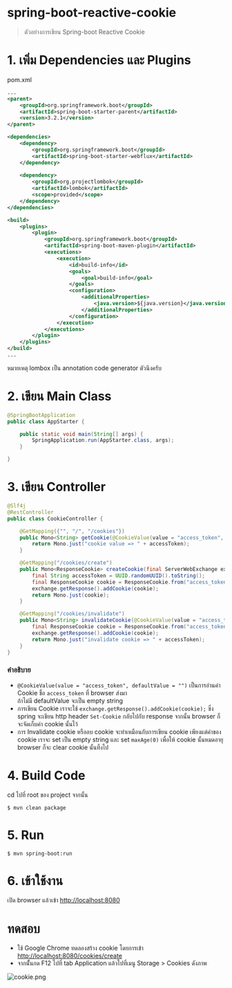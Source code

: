 # spring-boot-reactive-cookie 

> ตัวอย่างการเขียน Spring-boot Reactive Cookie 

# 1. เพิ่ม Dependencies และ Plugins

pom.xml 
``` xml
...
<parent>
    <groupId>org.springframework.boot</groupId>
    <artifactId>spring-boot-starter-parent</artifactId>
    <version>3.2.1</version>
</parent>

<dependencies>
    <dependency>
        <groupId>org.springframework.boot</groupId>
        <artifactId>spring-boot-starter-webflux</artifactId>
    </dependency>
    
    <dependency>
        <groupId>org.projectlombok</groupId>
        <artifactId>lombok</artifactId>
        <scope>provided</scope>
    </dependency>
</dependencies>

<build>
    <plugins>
        <plugin>
            <groupId>org.springframework.boot</groupId>
            <artifactId>spring-boot-maven-plugin</artifactId>
            <executions>        
                <execution>            
                    <id>build-info</id>            
                    <goals>                
                        <goal>build-info</goal>            
                    </goals>        
                    <configuration>                
                        <additionalProperties>                    
                            <java.version>${java.version}</java.version>                                   
                        </additionalProperties>            
                    </configuration>        
                </execution>    
            </executions>
        </plugin>
    </plugins>
</build>
...
```

หมายเหตุ lombox เป็น annotation code generator ตัวนึงครับ  

# 2. เขียน Main Class 

``` java
@SpringBootApplication
public class AppStarter {

    public static void main(String[] args) {
        SpringApplication.run(AppStarter.class, args);
    }

}
```

# 3. เขียน Controller
``` java
@Slf4j
@RestController
public class CookieController {

    @GetMapping({"", "/", "/cookies"})
    public Mono<String> getCookie(@CookieValue(value = "access_token", defaultValue = "") final String accessToken) {
        return Mono.just("cookie value => " + accessToken);
    }

    @GetMapping("/cookies/create")
    public Mono<ResponseCookie> createCookie(final ServerWebExchange exchange) {
        final String accessToken = UUID.randomUUID().toString();
        final ResponseCookie cookie = ResponseCookie.from("access_token", accessToken).build();
        exchange.getResponse().addCookie(cookie);
        return Mono.just(cookie);
    }

    @GetMapping("/cookies/invalidate")
    public Mono<String> invalidateCookie(@CookieValue(value = "access_token", defaultValue = "") final String accessToken, final ServerWebExchange exchange) {
        final ResponseCookie cookie = ResponseCookie.from("access_token", "").maxAge(0).build();
        exchange.getResponse().addCookie(cookie);
        return Mono.just("invalidate cookie => " + accessToken);
    }
}
```

### คำอธิบาย

- `@CookieValue(value = "access_token", defaultValue = "")` เป็นการอ่านค่า Cookie ชื่อ `access_token` ที่ browser ส่งมา    
ถ้าไม่มี defaultValue จะเป็น empty string 
- การเขียน Cookie เราจะใช้ `exchange.getResponse().addCookie(cookie);` ซึ่ง spring จะเขียน http header `Set-Cookie` กลับไปกับ response จากนั้น browser ก็จะจัดเก็บค่า cookie นั้นไว้  
- การ Invalidate cookie หรือลบ cookie จะทำเหมือนกับการเขียน cookie เพียงแต่ค่าของ cookie เราจะ set เป็น empty string และ set `maxAge(0)` เพื่อให้ cookie นั้นหมดอายุ browser ก็จะ clear cookie นั้นทิ้งไป   

# 4. Build Code
cd ไปที่ root ของ project จากนั้น  
``` shell 
$ mvn clean package
```

# 5. Run 
``` shell 
$ mvn spring-boot:run
```

# 6. เข้าใช้งาน

เปิด browser แล้วเข้า [http://localhost:8080](http://localhost:8080)

# ทดสอบ
- ใช้ Google Chrome ทดลองสร้าง cookie โดยการเข้า [http://localhost:8080/cookies/create](http://localhost:8080/cookies/create)  
- จากนัั้นกด F12 ไปที่ tab Application แล้วไปที่เมนู Storage > Cookies ดังภาพ  

![cookie.png](cookie.png)
